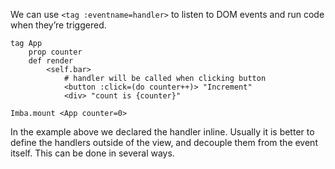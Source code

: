 We can use `<tag :eventname=handler>` to listen to DOM events and run code when they’re triggered.

```imba
tag App
    prop counter
    def render
        <self.bar>
            # handler will be called when clicking button
            <button :click=(do counter++)> "Increment"
            <div> "count is {counter}"

Imba.mount <App counter=0>
```

In the example above we declared the handler inline. Usually it is better to define the handlers outside of the view, and decouple them from the event itself. This can be done in several ways.